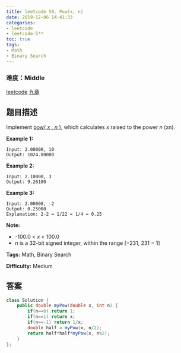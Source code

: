 ```yaml
---
title: leetcode 50. Pow(x, n)
date: 2019-12-06 14:41:33
categories:
- leetcode
- leetcode-5**
toc: true
tags:
- Math
- Binary Search
---
```

### 难度：Middle

<a href="https://leetcode.com/problems/powx-n/">leetcode</a>
<a href="https://www.jiuzhang.com/solution/powx-n/">九章</a>
## 题目描述
Implement [pow( _x_ , _n_
)](http://www.cplusplus.com/reference/valarray/pow/), which calculates  _x_
raised to the power _n_ (xn).

**Example 1:**
        
    Input: 2.00000, 10
    Output: 1024.00000
    

**Example 2:**
        
    Input: 2.10000, 3
    Output: 9.26100
    

**Example 3:**
        
    Input: 2.00000, -2
    Output: 0.25000
    Explanation: 2-2 = 1/22 = 1/4 = 0.25
    

**Note:**

  * -100.0 < _x_ < 100.0
  * _n_ is a 32-bit signed integer, within the range [−231, 231 − 1]


**Tags:** Math, Binary Search

**Difficulty:** Medium
## 答案
<!--more-->
```java
class Solution {
    public double myPow(double x, int n) {
        if(n==0) return 1;
        if(n==1) return x;
        if(n==-1) return 1/x;
        double half = myPow(x, n/2);
        return half*half*myPow(x, n%2);
    }
};
```
